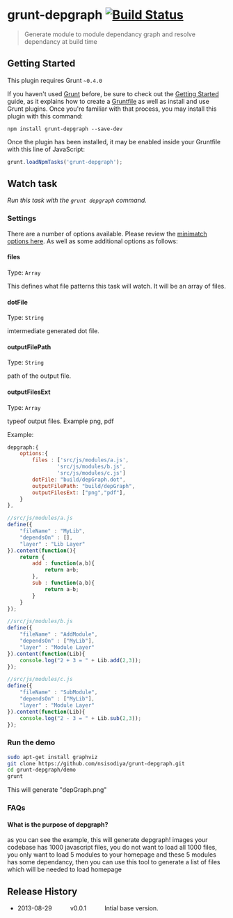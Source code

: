 # grunt-depgraph [![Build Status](https://travis-ci.org/nsisodiya/grunt-depgraph.png?branch=master)](https://travis-ci.org/nsisodiya/grunt-depgraph)

> Generate module to module dependancy graph and resolve dependancy at build time



## Getting Started
This plugin requires Grunt `~0.4.0`

If you haven't used [Grunt](http://gruntjs.com/) before, be sure to check out the [Getting Started](http://gruntjs.com/getting-started) guide, as it explains how to create a [Gruntfile](http://gruntjs.com/sample-gruntfile) as well as install and use Grunt plugins. Once you're familiar with that process, you may install this plugin with this command:

```shell
npm install grunt-depgraph --save-dev
```

Once the plugin has been installed, it may be enabled inside your Gruntfile with this line of JavaScript:

```js
grunt.loadNpmTasks('grunt-depgraph');
```




## Watch task
_Run this task with the `grunt depgraph` command._


### Settings

There are a number of options available. Please review the [minimatch options here](https://github.com/isaacs/minimatch#options). As well as some additional options as follows:

#### files
Type: `Array`

This defines what file patterns this task will watch. It will be an array of files.

#### dotFile
Type: `String`

imtermediate generated dot file.

#### outputFilePath
Type: `String`

path of the output file.

#### outputFilesExt
Type: `Array`

typeof output files. Example png, pdf


Example:
```js
depgraph:{
	options:{
		files : ['src/js/modules/a.js',
				'src/js/modules/b.js',
				'src/js/modules/c.js']
		dotFile: "build/depGraph.dot",
		outputFilePath: "build/depGraph",
		outputFilesExt: ["png","pdf"],
	}
},
```

```js
//src/js/modules/a.js
define({
	"fileName" : "MyLib",
	"dependsOn" : [],
	"layer" : "Lib Layer"
}).content(function(){
	return {
		add : function(a,b){
			return a+b;
		},
		sub : function(a,b){
			return a-b;
		}
	}
});

```


```js
//src/js/modules/b.js
define({
	"fileName" : "AddModule",
	"dependsOn" : ["MyLib"],
	"layer" : "Module Layer"
}).content(function(Lib){
	console.log("2 + 3 = " + Lib.add(2,3));
});

```

```js
//src/js/modules/c.js
define({
	"fileName" : "SubModule",
	"dependsOn" : ["MyLib"],
	"layer" : "Module Layer"
}).content(function(Lib){
	console.log("2 - 3 = " + Lib.sub(2,3));
});

```
### Run the demo

```bash
sudo apt-get install graphviz
git clone https://github.com/nsisodiya/grunt-depgraph.git
cd grunt-depgraph/demo
grunt

```
This will generate "depGraph.png" 
### FAQs

#### What is the purpose of depgraph?
as you can see the example, this will generate depgraph!
images your codebase has 1000 javascript files, you do not want to load all 1000 files, you only want to load 5 modules to your homepage and these 5 modules has some dependancy, then you can use this tool to generate a list of files which will be needed to load homepage



## Release History

 * 2013-08-29   v0.0.1   Intial base version.
